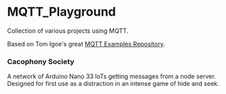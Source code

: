 # MQTT_Playground
Collection of various projects using MQTT.

Based on Tom Igoe's great [MQTT Examples Repository](https://github.com/tigoe/mqtt-examples).

### Cacophony Society
A network of Arduino Nano 33 IoTs getting messages from a node server. Designed for first use as a distraction in an intense game of hide and seek.
